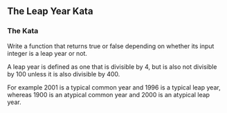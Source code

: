 ## The Leap Year Kata

### The Kata

Write a function that returns true or false depending on whether its input integer is a leap year or not. 

A leap year is defined as one that is divisible by 4, but is also not divisible by 100 unless it is also divisible by 400.

For example 2001 is a typical common year and 1996 is a typical leap year, whereas 1900 is an atypical common year and 2000 is an atypical leap year.